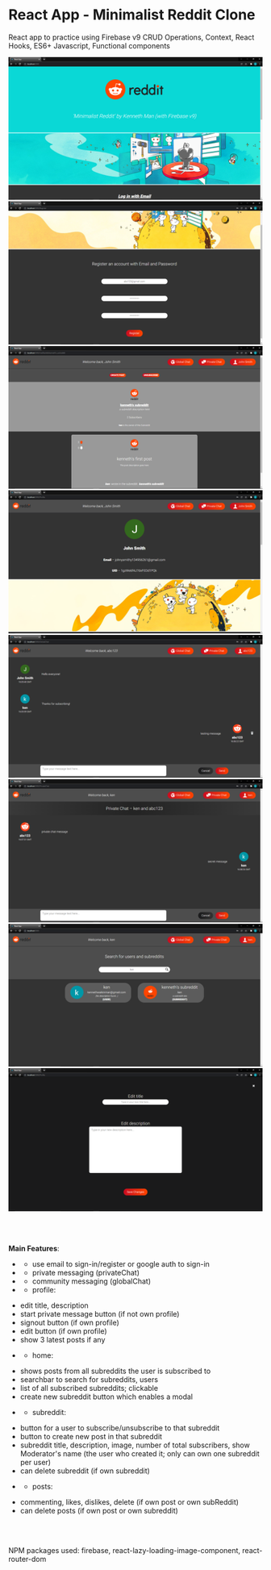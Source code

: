 # React App - Minimalist Reddit Clone

React app to practice using Firebase v9 CRUD Operations, Context, React Hooks, ES6+ Javascript, Functional components

![Alt text](./src/Res/Images/sampleScreenshot1.png?raw=true "Login")
![Alt text](./src/Res/Images/sampleScreenshot2.png?raw=true "Register")
![Alt text](./src/Res/Images/sampleScreenshot3.png?raw=true "SubReddit")
![Alt text](./src/Res/Images/sampleScreenshot4.png?raw=true "Profile") 
![Alt text](./src/Res/Images/sampleScreenshot5.png?raw=true "GlobalChat") 
![Alt text](./src/Res/Images/sampleScreenshot6.png?raw=true "PrivateChat") 
![Alt text](./src/Res/Images/sampleScreenshot7.png?raw=true "SearchBar") 
![Alt text](./src/Res/Images/sampleScreenshot8.png?raw=true "Modal") 

<br/>
<br/>

__Main Features__:

* - use email to sign-in/register or google auth to sign-in
* - private messaging (privateChat)
* - community messaging (globalChat)
* - profile:
- edit title, description
- start private message button (if not own profile)
- signout button (if own profile)
- edit button (if own profile)
- show 3 latest posts if any
* - home: 
- shows posts from all subreddits the user is subscribed to
- searchbar to search for subreddits, users
- list of all subscribed subreddits; clickable
- create new subreddit button which enables a modal
* - subreddit: 
- button for a user to subscribe/unsubscribe to that subreddit
- button to create new post in that subreddit
- subreddit title, description, image, number of total subscribers, show Moderator's name (the user who created it; only can own one subreddit per user)
- can delete subreddit (if own subreddit)
* - posts: 
- commenting, likes, dislikes, delete (if own post or own subReddit)
- can delete posts (if own post or own subreddit)

<br/>
<br/>

NPM packages used: firebase, react-lazy-loading-image-component, react-router-dom